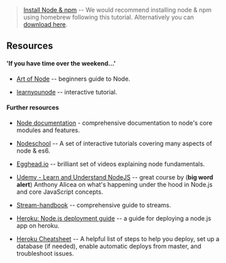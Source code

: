 
> [Install Node & npm](https://changelog.com/posts/install-node-js-with-homebrew-on-os-x) -- We would recommend installing node & npm using homebrew following this tutorial. Alternatively you can [download here](https://nodejs.org/en/).

## Resources

#### 'If you have time over the weekend...'
* [Art of Node](https://github.com/maxogden/art-of-node#the-art-of-node) -- beginners guide to Node.

* [learnyounode](https://github.com/workshopper/learnyounode) -- interactive tutorial.

#### Further resources

* [Node documentation](https://nodejs.org/api/) - comprehensive documentation to node's core modules
and features.

* [Nodeschool](https://nodeschool.io/) -- A set of interactive tutorials covering many aspects of node & es6.

* [Egghead.io](https://egghead.io/courses/introduction-to-node-the-fundamentals) -- brilliant set of videos explaining node fundamentals.

* [Udemy - Learn and Understand NodeJS](https://www.udemy.com/understand-nodejs/learn/v4/content) -- great course by (**big word alert**) Anthony Alicea on what's happening under the hood in Node.js and core JavaScript concepts. 

* [Stream-handbook](https://github.com/substack/stream-handbook) -- comprehensive guide to streams.

* [Heroku: Node.js deployment guide](https://devcenter.heroku.com/articles/getting-started-with-nodejs#introduction) -- a guide for deploying a node.js app on heroku.

* [Heroku Cheatsheet](heroku_cheatsheet.md) -- A helpful list of steps to help you deploy, set up a database (if needed), enable automatic deploys from master, and troubleshoot issues.
